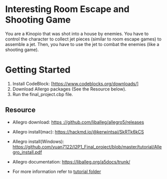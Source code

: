 # Interesting Room Escape and Shooting Game
You are a Kinopio that was shot into a house by enemies. You have to control the character to collect jet pieces (similar to
room escape games) to assemble a jet. Then, you have to use the jet to combat the enemies (like a shooting game).
# Getting Started
1. Install CodeBlock: [https://www.codeblocks.org/downloads/]
2. Download Allergo packages (See the Resource below).
3. Run the final_project.cbp file.

## Resource

- Allegro download: [https ://github.com/liballeg/allegro5/releases](https://github.com/liballeg/allegro5/releases)

- Allegro install(mac): https://hackmd.io/@kerwintsai/SkRTk6kCS
- Allegro install(Windows):  https://github.com/yuan7122/I2P1_Final_project/blob/master/tutorial/Allegro_install.pdf
- Allegro documentation: https://liballeg.org/a5docs/trunk/
- For more information refer to [tutorial folder](https://github.com/yuan7122/I2P1_Final_project/tree/master/tutorial)
